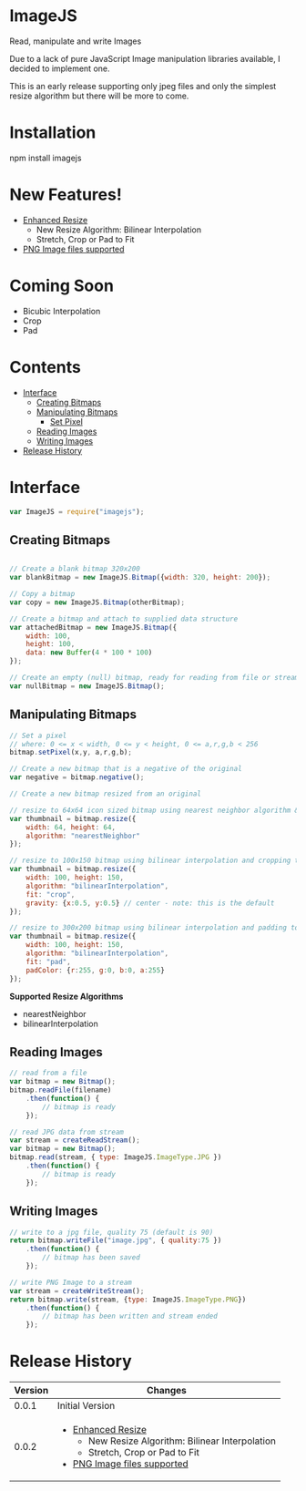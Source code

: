 # ImageJS

Read, manipulate and write Images

Due to a lack of pure JavaScript Image manipulation libraries available, I decided to implement one.

This is an early release supporting only jpeg files and only the simplest resize algorithm but there will be more to come.

# Installation

npm install imagejs

# New Features!

<ul>
    <li>
        <a href="#image-resize">Enhanced Resize</a>
        <ul>
            <li>New Resize Algorithm: Bilinear Interpolation</li>
            <li>Stretch, Crop or Pad to Fit</li>
        </ul>
    </li>
    <li><a href="#reading-images">PNG Image files supported</a></li>
</ul>

# Coming Soon

<ul>
    <li>Bicubic Interpolation</li>
    <li>Crop</li>
    <li>Pad</li>
</ul>

# Contents

<ul>
    <li>
        <a href="#interface">Interface</a>
        <ul>
            <li><a href="#creating-bitmaps">Creating Bitmaps</a></li>
            <li>
                <a href="#manipulating-bitmaps">Manipulating Bitmaps</a>
                <ul>
                    <li><a href="set-pixel">Set Pixel</a></li>
                </ul>
            </li>
            <li><a href="#reading-images">Reading Images</a></li>
            <li><a href="#writing-images">Writing Images</a></li>
        </ul>
    </li>
    <li><a href="#release-history">Release History</a></li>
</ul>

# Interface

```javascript
var ImageJS = require("imagejs");
```

## Creating Bitmaps

```javascript

// Create a blank bitmap 320x200
var blankBitmap = new ImageJS.Bitmap({width: 320, height: 200});

// Copy a bitmap
var copy = new ImageJS.Bitmap(otherBitmap);

// Create a bitmap and attach to supplied data structure
var attachedBitmap = new ImageJS.Bitmap({
    width: 100,
    height: 100,
    data: new Buffer(4 * 100 * 100)
});

// Create an empty (null) bitmap, ready for reading from file or stream
var nullBitmap = new ImageJS.Bitmap();

```

## Manipulating Bitmaps

```javascript
// Set a pixel
// where: 0 <= x < width, 0 <= y < height, 0 <= a,r,g,b < 256
bitmap.setPixel(x,y, a,r,g,b);

// Create a new bitmap that is a negative of the original
var negative = bitmap.negative();

// Create a new bitmap resized from an original

// resize to 64x64 icon sized bitmap using nearest neighbor algorithm & stretch to fit
var thumbnail = bitmap.resize({
    width: 64, height: 64,
    algorithm: "nearestNeighbor"
});

// resize to 100x150 bitmap using bilinear interpolation and cropping to fit, gravity center
var thumbnail = bitmap.resize({
    width: 100, height: 150,
    algorithm: "bilinearInterpolation",
    fit: "crop",
    gravity: {x:0.5, y:0.5} // center - note: this is the default
});

// resize to 300x200 bitmap using bilinear interpolation and padding to fit, pad color solid red
var thumbnail = bitmap.resize({
    width: 100, height: 150,
    algorithm: "bilinearInterpolation",
    fit: "pad",
    padColor: {r:255, g:0, b:0, a:255}
});

```

**Supported Resize Algorithms**
* nearestNeighbor
* bilinearInterpolation

## Reading Images

```javascript
// read from a file
var bitmap = new Bitmap();
bitmap.readFile(filename)
    .then(function() {
        // bitmap is ready
    });

// read JPG data from stream
var stream = createReadStream();
var bitmap = new Bitmap();
bitmap.read(stream, { type: ImageJS.ImageType.JPG })
    .then(function() {
        // bitmap is ready
    });

```

## Writing Images

```javascript
// write to a jpg file, quality 75 (default is 90)
return bitmap.writeFile("image.jpg", { quality:75 })
    .then(function() {
        // bitmap has been saved
    });

// write PNG Image to a stream
var stream = createWriteStream();
return bitmap.write(stream, {type: ImageJS.ImageType.PNG})
    .then(function() {
        // bitmap has been written and stream ended
    });

```

# Release History

| Version | Changes |
| ------- | ------- |
| 0.0.1 | Initial Version |
| 0.0.2 | <ul><li><a href="#image-resize">Enhanced Resize</a><ul><li>New Resize Algorithm: Bilinear Interpolation</li><li>Stretch, Crop or Pad to Fit</li></ul></li><li><a href="#reading-images">PNG Image files supported</a></li></ul> |

